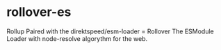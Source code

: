 # rollover-es
Rollup Paired with the direktspeed/esm-loader = Rollover The ESModule Loader with node-resolve algorythm for the web.
